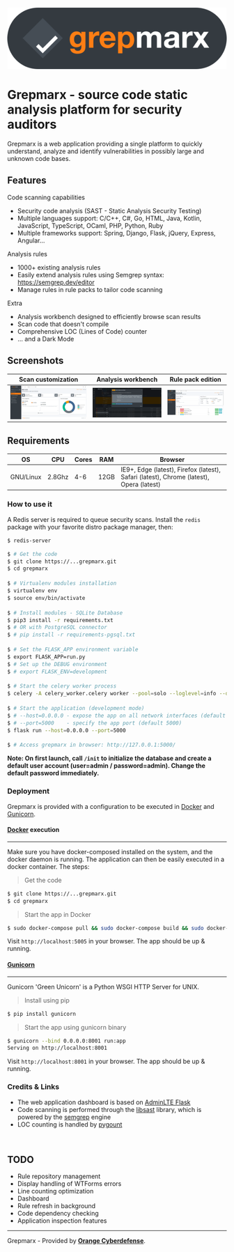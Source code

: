 ![Grepmarx](media/grepmarx-logo.png)

# Grepmarx - source code static analysis platform for security auditors

Grepmarx is a web application providing a single platform to quickly understand, analyze and identify vulnerabilities in possibly large and unknown code bases.

## Features

Code scanning capabilities
- Security code analysis (SAST - Static Analysis Security Testing)
- Multiple languages support: C/C++, C#, Go, HTML, Java, Kotlin, JavaScript, TypeScript, OCaml, PHP, Python, Ruby
- Multiple frameworks support: Spring, Django, Flask, jQuery, Express, Angular...

Analysis rules
- 1000+ existing analysis rules
- Easily extend analysis rules using Semgrep syntax: https://semgrep.dev/editor 
- Manage rules in rule packs to tailor code scanning

Extra
- Analysis workbench designed to efficiently browse scan results
- Scan code that doesn't compile
- Comprehensive LOC (Lines of Code) counter
- ... and a Dark Mode

## Screenshots

| Scan customization | Analysis workbench | Rule pack edition |
| ------ | ------ | ------ | 
| ![Scan customization](media/screen-1.png) | ![Analysis workbench](media/screen-2.png) | ![Rule pack edition](media/screen-3.png) |

## Requirements

| OS | CPU | Cores | RAM | Browser |
| ------ | ------ | ------ | ------ | ------ |
| GNU/Linux | 2.8Ghz | 4-6 | 12GB | IE9+, Edge (latest), Firefox (latest), Safari (latest), Chrome (latest), Opera (latest) |

### How to use it

A Redis server is required to queue security scans. Install the `redis` package with your favorite distro package manager, then:
```bash
$ redis-server
```

```bash
$ # Get the code
$ git clone https://...grepmarx.git
$ cd grepmarx

$ # Virtualenv modules installation
$ virtualenv env
$ source env/bin/activate

$ # Install modules - SQLite Database
$ pip3 install -r requirements.txt
$ # OR with PostgreSQL connector
$ # pip install -r requirements-pgsql.txt

$ # Set the FLASK_APP environment variable
$ export FLASK_APP=run.py
$ # Set up the DEBUG environment
$ # export FLASK_ENV=development

$ # Start the celery worker process
$ celery -A celery_worker.celery worker --pool=solo --loglevel=info --detach

$ # Start the application (development mode)
$ # --host=0.0.0.0 - expose the app on all network interfaces (default 127.0.0.1)
$ # --port=5000    - specify the app port (default 5000)  
$ flask run --host=0.0.0.0 --port=5000

$ # Access grepmarx in browser: http://127.0.0.1:5000/
```

**Note: On first launch, call `/init` to initialize the database and create a default user account (user=admin / password=admin). Change the default password immediately.**

### Deployment

Grepmarx is provided with a configuration to be executed in [Docker](https://www.docker.com/) and [Gunicorn](https://gunicorn.org/).

#### [Docker](https://www.docker.com/) execution
---

Make sure you have docker-composed installed on the system, and the docker daemon is running.
The application can then be easily executed in a docker container. The steps:

> Get the code

```bash
$ git clone https://...grepmarx.git
$ cd grepmarx
```

> Start the app in Docker

```bash
$ sudo docker-compose pull && sudo docker-compose build && sudo docker-compose up -d
```

Visit `http://localhost:5005` in your browser. The app should be up & running.


#### [Gunicorn](https://gunicorn.org/)
---

Gunicorn 'Green Unicorn' is a Python WSGI HTTP Server for UNIX.

> Install using pip

```bash
$ pip install gunicorn
```
> Start the app using gunicorn binary

```bash
$ gunicorn --bind 0.0.0.0:8001 run:app
Serving on http://localhost:8001
```

Visit `http://localhost:8001` in your browser. The app should be up & running.


### Credits & Links

- The web application dashboard is based on [AdminLTE Flask](https://github.com/app-generator/flask-dashboard-adminlte)
- Code scanning is performed through the [libsast](https://github.com/ajinabraham/libsast) library, which is powered by the [semgrep](https://semgrep.dev/) engine
- LOC counting is handled by [pygount](https://github.com/roskakori/pygount)

<br />

## TODO
- Rule repository management
- Display handling of WTForms errors
- Line counting optimization
- Dashboard
- Rule refresh in background
- Code dependency checking
- Application inspection features

---
Grepmarx - Provided by **[Orange Cyberdefense](https://orangecyebrdefense.com)**.
